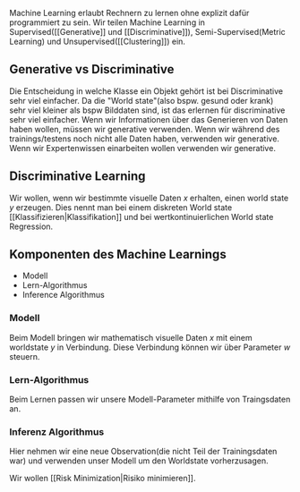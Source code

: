 Machine Learning erlaubt Rechnern zu lernen ohne explizit dafür programmiert zu sein.
Wir teilen Machine Learning in Supervised([[Generative]] und [[Discriminative]]), Semi-Supervised(Metric Learning) und Unsupervised([[Clustering]]) ein.

## Generative vs Discriminative
Die Entscheidung in welche Klasse ein Objekt gehört ist bei Discriminative sehr viel einfacher.
Da die "World state"(also bspw. gesund oder krank) sehr viel kleiner als bspw Bilddaten sind, ist das erlernen für discriminative sehr viel einfacher.
Wenn wir Informationen über das Generieren von Daten haben wollen, müssen wir generative verwenden.
Wenn wir während des trainings/testens noch nicht alle Daten haben, verwenden wir generative.
Wenn wir Expertenwissen einarbeiten wollen verwenden wir generative.

## Discriminative Learning
Wir wollen, wenn wir bestimmte visuelle Daten $x$ erhalten, einen world state $y$ erzeugen.
Dies nennt man bei einem diskreten World state [[Klassifizieren|Klassifikation]] und bei wertkontinuierlichen World state Regression.

## Komponenten des Machine Learnings
- Modell
- Lern-Algorithmus
- Inference Algorithmus

### Modell
Beim Modell bringen wir mathematisch visuelle Daten $x$ mit einem worldstate $y$ in Verbindung. Diese Verbindung können wir über Parameter $w$ steuern.
### Lern-Algorithmus
Beim Lernen passen wir unsere Modell-Parameter mithilfe von Traingsdaten an.
### Inferenz Algorithmus
Hier nehmen wir eine neue Observation(die nicht Teil der Trainingsdaten war) und verwenden unser Modell um den Worldstate vorherzusagen.


Wir wollen [[Risk Minimization|Risiko minimieren]].